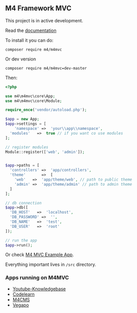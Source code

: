 ## M4 Framework MVC

This project is in active development. 

Read the [documentation](https://matoo125.github.io/m4mvc/)


To install it you can do:
```
composer require m4/m4mvc
```

Or dev version
```
composer require m4/m4mvc=dev-master
```

Then:

```php
<?php

use m4\m4mvc\core\App;
use m4\m4mvc\core\Module;

require_once('vendor/autoload.php');

$app = new App;
$app->settings = [
	'namespace'	=>	'your\\app\\namespace',
  'modules'   =>  true // if you want co use modules
];

// register modules
Module::register(['web', 'admin']);


$app->paths = [
  'controllers' =>  'app/controllers',
  'theme'       =>  [
    'web'   =>  'app/theme/web', // path to public theme
    'admin' =>  'app/theme/admin' // path to admin theme
  ]
];

// db connection
$app->db([
  'DB_HOST'   =>  'localhost',
  'DB_PASSWORD' =>  '',
  'DB_NAME'   =>  'test',
  'DB_USER'   =>  'root'
]);

// run the app
$app->run();


```

Or check [M4 MVC Example App](https://github.com/Matoo125/M4MVC-Example-App).


Everything important lives in `/src` directory. 


### Apps running on M4MVC
- [Youtube-Knowledgebase](https://github.com/Matoo125/Youtube-Knowledgebase)
- [Codelearn](https://github.com/Matoo125/m4codelearn)
- [M4CMS](https://github.com/Matoo125/M4CMS)
- [Vegapo](https://vegapo.sk)
